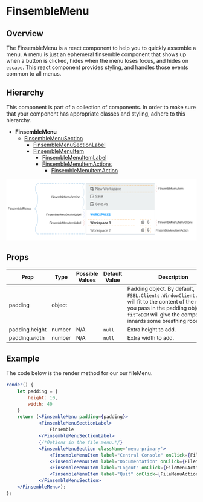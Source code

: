 # FinsembleMenu

## Overview
The FinsembleMenu is a react component to help you to quickly assemble a menu. A menu is just an ephemeral finsemble component that shows up when a button is clicked, hides when the menu loses focus, and hides on `escape`. This react component provides styling, and handles those events common to all menus.

## Hierarchy
This component is part of a collection of components. In order to make sure that your component has appropriate classes and styling, adhere to this hierarchy.
* **FinsembleMenu**
    * [FinsembleMenuSection](../FinsembleMenuSection/README.md)
        * [FinsembleMenuSectionLabel](../FinsembleMenuSectionLabel/README.md)
        * [FinsembleMenuItem](../FinsembleMenuItem/README.md)
            * [FinsembleMenuItemLabel](../FinsembleMenuItemLabel/README.md)
            * [FinsembleMenuItemActions](../FinsembleMenuItemActions/README.md)
                * [FinsembleMenuItemAction](../FinsembleMenuItemAction/README.md)


![](./annotated-menus-transparent.png)
## Props
| Prop               	| Type     	        | Possible Values | Default Value | Description |
|--------------	        |----------------	|-------------	  | ------------- | -------------	|
| padding            	| object   	|                                          	|               	| Padding object. By default, `FSBL.Clients.WindowClient.fitToDOM` will fit to the content of the menu. If you pass in the padding object, `fitToDOM` will give the component's innards some breathing room. |
| padding.height     	| number   	| N/A                                      	| `null`        	| Extra height to add. 	|
| padding.width      	| number   	| N/A                                      	| `null`        	| Extra width to add.  |

## Example
The code below is the render method for our our fileMenu.
```jsx
render() {
    let padding = {
        height: 10,
        width: 40
    }
    return (<FinsembleMenu padding={padding}>
            <FinsembleMenuSectionLabel>
                Finsemble
            </FinsembleMenuSectionLabel>
            {/*Options in the file menu.*/}
            <FinsembleMenuSection className='menu-primary'>
                <FinsembleMenuItem label="Central Console" onClick={FileMenuActions.showCentralConsole}/>
                <FinsembleMenuItem label="Documentation" onClick={FileMenuActions.spawnDocs}/>
                <FinsembleMenuItem label="Logout" onClick={FileMenuActions.logout}/>
                <FinsembleMenuItem label="Quit" onClick={FileMenuActions.shutdownApplication}/>
            </FinsembleMenuSection>
    </FinsembleMenu>);
};
```